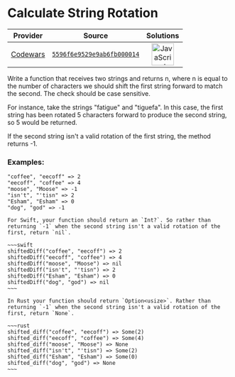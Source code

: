 [_metadata_:generated]: - "true"

# Calculate String Rotation

<!-- INFO TABLE BEGIN -->

| Provider                                        | Source                                                                               | Solutions                                                                                                                                                    |
| :---------------------------------------------: | :----------------------------------------------------------------------------------: | :----------------------------------------------------------------------------------------------------------------------------------------------------------: |
| [Codewars](../../../docs/providers/Codewars.md) | [`5596f6e9529e9ab6fb000014`](https://www.codewars.com/kata/5596f6e9529e9ab6fb000014) | [<img src="https://res.cloudinary.com/rascaltwo/image/upload/v1631924076/javascript_ehszr7.svg" alt="JavaScript" title="JavaScript" width="50" />](solve.js) |

<!-- INFO TABLE END -->

<p>
Write a function that receives two strings and returns n, where n is equal to the number of characters we should shift the first string forward to match the second. The check should be case sensitive.
</p> 

<p>For instance, take the strings "fatigue" and "tiguefa". In this case, the first string has been rotated 5 characters forward to produce the second string, so 5 would be returned.</p>
If the second string isn't a valid rotation of the first string, the method returns -1. 

<h3 class="mtn">Examples:</h3>

```
"coffee", "eecoff" => 2
"eecoff", "coffee" => 4
"moose", "Moose" => -1
"isn't", "'tisn" => 2
"Esham", "Esham" => 0
"dog", "god" => -1
```

```if:swift
For Swift, your function should return an `Int?`. So rather than returning `-1` when the second string isn't a valid rotation of the first, return `nil`.

~~~swift
shiftedDiff("coffee", "eecoff") => 2
shiftedDiff("eecoff", "coffee") => 4
shiftedDiff("moose", "Moose") => nil 
shiftedDiff("isn't", "'tisn") => 2
shiftedDiff("Esham", "Esham") => 0
shiftedDiff("dog", "god") => nil
~~~
```

```if:rust
In Rust your function should return `Option<usize>`. Rather than returning `-1` when the second string isn't a valid rotation of the first, return `None`.

~~~rust
shifted_diff("coffee", "eecoff") => Some(2)
shifted_diff("eecoff", "coffee") => Some(4)
shifted_diff("moose", "Moose") => None
shifted_diff("isn't", "'tisn") => Some(2)
shifted_diff("Esham", "Esham") => Some(0)
shifted_diff("dog", "god") => None
~~~
```

